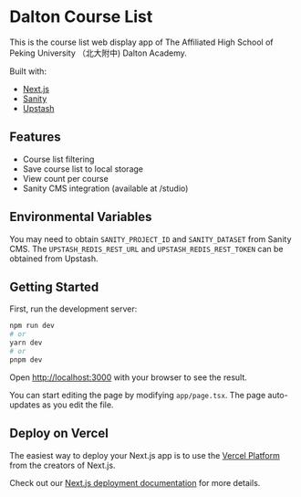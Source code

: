 # Dalton Course List
This is the course list web display app of The Affiliated High School of Peking University （北大附中) Dalton Academy. 

Built with:
- [Next.js](https://nextjs.org/)
- [Sanity](https://www.sanity.io/)
- [Upstash](https://upstash.com/)

## Features
- Course list filtering
- Save course list to local storage
- View count per course
- Sanity CMS integration (available at /studio)

## Environmental Variables
You may need to obtain `SANITY_PROJECT_ID` and `SANITY_DATASET` from Sanity CMS. The `UPSTASH_REDIS_REST_URL` and `UPSTASH_REDIS_REST_TOKEN` can be obtained from Upstash.


## Getting Started

First, run the development server:

```bash
npm run dev
# or
yarn dev
# or
pnpm dev
```

Open [http://localhost:3000](http://localhost:3000) with your browser to see the result.

You can start editing the page by modifying `app/page.tsx`. The page auto-updates as you edit the file.

## Deploy on Vercel

The easiest way to deploy your Next.js app is to use the [Vercel Platform](https://vercel.com/new?utm_medium=default-template&filter=next.js&utm_source=create-next-app&utm_campaign=create-next-app-readme) from the creators of Next.js.

Check out our [Next.js deployment documentation](https://nextjs.org/docs/deployment) for more details.
